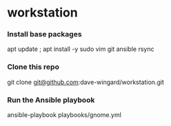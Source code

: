# workstation

### Install base packages
apt update ; apt install -y sudo vim git ansible rsync

### Clone this repo
git clone git@github.com:dave-wingard/workstation.git

### Run the Ansible playbook
ansible-playbook playbooks/gnome.yml

